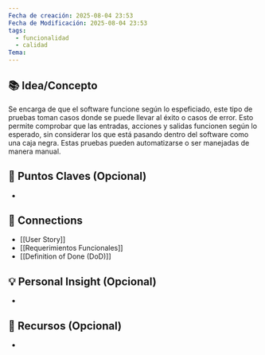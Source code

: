 ```yaml
---
Fecha de creación: 2025-08-04 23:53
Fecha de Modificación: 2025-08-04 23:53
tags:
  - funcionalidad
  - calidad
Tema:
---
```



## 📚 Idea/Concepto 

Se encarga de que el software funcione según lo espeficiado, este tipo de pruebas toman casos donde se puede llevar al éxito o casos de error. Esto permite comprobar que las entradas, acciones y salidas funcionen según lo esperado, sin considerar los que está pasando dentro del software como una caja negra. Estas pruebas pueden automatizarse o ser manejadas de manera manual.
## 📌 Puntos Claves (Opcional)
- 

## 🔗 Connections
- [[User Story]]
- [[Requerimientos Funcionales]]
- [[Definition of Done (DoD)]]
## 💡 Personal Insight (Opcional)
- 
## 🧾 Recursos (Opcional)
- 